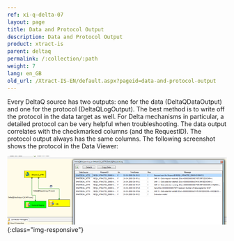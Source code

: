 ```yaml
---
ref: xi-q-delta-07
layout: page
title: Data and Protocol Output
description: Data and Protocol Output
product: xtract-is
parent: deltaq
permalink: /:collection/:path
weight: 7
lang: en_GB
old_url: /Xtract-IS-EN/default.aspx?pageid=data-and-protocol-output
---
```


Every DeltaQ source has two outputs: one for the data (DeltaQDataOutput) and one for the protocol (DeltaQLogOutput). The best method is to write off the protocol in the data target as well. For Delta mechanisms in particular, a detailed protocol can be very helpful when troubleshooting. The data output correlates with the checkmarked columns (and the RequestID). The protocol output always has the same columns. The following screenshot shows the protocol in the Data Viewer:

![DeltaQ-DataOutput-01](/img/content/DeltaQ-DataOutput-01.png){:class="img-responsive"}

